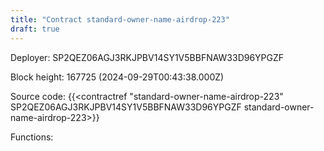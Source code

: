 ```yaml
---
title: "Contract standard-owner-name-airdrop-223"
draft: true
---
```

Deployer: SP2QEZ06AGJ3RKJPBV14SY1V5BBFNAW33D96YPGZF


 



Block height: 167725 (2024-09-29T00:43:38.000Z)

Source code: {{<contractref "standard-owner-name-airdrop-223" SP2QEZ06AGJ3RKJPBV14SY1V5BBFNAW33D96YPGZF standard-owner-name-airdrop-223>}}

Functions:


